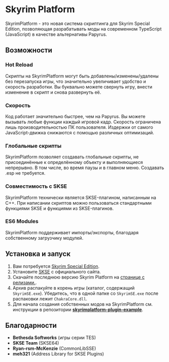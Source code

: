 # Skyrim Platform
SkyrimPlatform - это новая система скриптинга для Skyrim Special Edition, позволяющая разрабатывать моды на современном TypeScript (JavaScript) в качестве альтернативы Papyrus.

## Возможности

### Hot Reload
Скрипты на SkyrimPlatform могут быть добавлены/изменены/удалены без перезапуска игры, что значительно увеличивает удобство и скорость разработки. Вы буквально можете свернуть игру, внести изменение в скрипт и снова развернуть её.

### Скорость
Код работает значительно быстрее, чем на Papyrus. Вы можете вызывать любые функции каждый игровой кадр. Скорость ограничена лишь производительностью ПК пользователя. Издержки от самого JavaScript-движка снижаются с помощью различных оптимизаций.

### Глобальные скрипты
SkyrimPlatform позволяет создавать глобальные скрипты, не присоединённые к определённому объекту и выполняющиеся непрерывно. В том числе, во время паузы и в главном меню. Создавать .esp не требуется.

### Совместимость с SKSE
SkyrimPlatform технически является SKSE-плагином, написанным на C++. При написании скриптов можно пользоваться стандартными функциями SKSE и функциями из SKSE-плагинов.

### ES6 Modules
SkyrimPlatform поддерживает импорты/экспорты, благодаря собственному загрузчику модулей.

## Установка и запуск
1. Вам потребуется [Skyrim Special Edition](https://store.steampowered.com/app/489830/The_Elder_Scrolls_V_Skyrim_Special_Edition/).
2. Установите [SKSE](https://skse.silverlock.org/) с официального сайта.
3. Скачайте последнюю версию Skyrim Platform на [странице с релизами.](https://github.com/skyrim-multiplayer/skyrimplatform-builds/releases). 
4. Архив распакуйте в корень игры (каталог, содержащий `SkyrimSE.exe`). Убедитесь, что в одной папке со `SkyrimSE.exe` после распаковки лежит `ChakraCore.dll`.
5. Для начала создания собственных модов на SkyrimPlatform см. инструкции в репозитории **[skyrimplatform-plugin-example](https://github.com/skyrim-multiplayer/skyrimplatform-plugin-example)**.

## Благодарности

 - **Bethesda Softworks** (игры серии TES)
 - **SKSE Team** (SKSE64)
 - **Ryan-rsm-McKenzie** (CommonLibSSE)
 - **meh321** (Address Library for SKSE Plugins)
